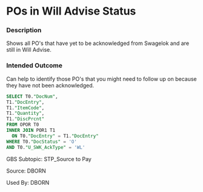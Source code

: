 # POs in Will Advise Status

### Description

​Shows all PO's that have yet to be acknowledged from Swagelok and are still in Will Advise.

### Intended Outcome

​Can help to identify those PO's that you might need to follow up on because they have not been acknowledged.

```sql
SELECT T0."DocNum",
T1."DocEntry",
T1."ItemCode",
T1."Quantity",
T1."DiscPrcnt"
FROM OPOR T0
INNER JOIN POR1 T1
  ON T0."DocEntry" = T1."DocEntry"
WHERE T0."DocStatus" = 'O'
AND T0."U_SWK_AckType" = 'WL'
```

GBS Subtopic: STP_Source to Pay

Source: DBORN

Used By: DBORN
